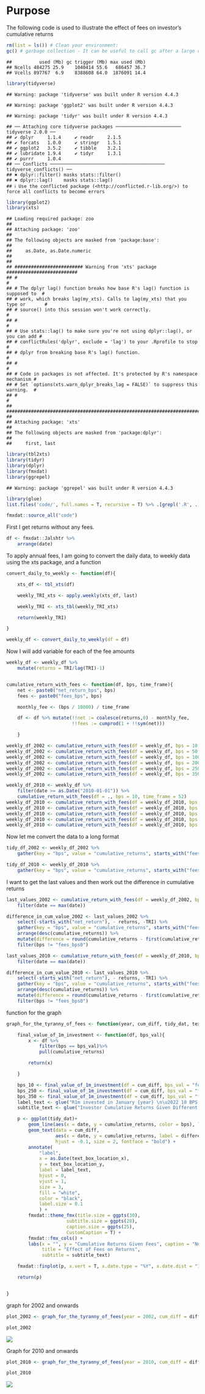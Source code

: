 # Purpose

The following code is used to illustrate the effect of fees on
investor’s cumulative returns

``` r
rm(list = ls()) # Clean your environment:
gc() # garbage collection - It can be useful to call gc after a large object has been removed, as this may prompt R to return memory to the operating system.
```

    ##          used (Mb) gc trigger (Mb) max used (Mb)
    ## Ncells 484275 25.9    1040414 55.6   686457 36.7
    ## Vcells 897767  6.9    8388608 64.0  1876091 14.4

``` r
library(tidyverse)
```

    ## Warning: package 'tidyverse' was built under R version 4.4.3

    ## Warning: package 'ggplot2' was built under R version 4.4.3

    ## Warning: package 'tidyr' was built under R version 4.4.3

    ## ── Attaching core tidyverse packages ──────────────────────── tidyverse 2.0.0 ──
    ## ✔ dplyr     1.1.4     ✔ readr     2.1.5
    ## ✔ forcats   1.0.0     ✔ stringr   1.5.1
    ## ✔ ggplot2   3.5.2     ✔ tibble    3.2.1
    ## ✔ lubridate 1.9.4     ✔ tidyr     1.3.1
    ## ✔ purrr     1.0.4     
    ## ── Conflicts ────────────────────────────────────────── tidyverse_conflicts() ──
    ## ✖ dplyr::filter() masks stats::filter()
    ## ✖ dplyr::lag()    masks stats::lag()
    ## ℹ Use the conflicted package (<http://conflicted.r-lib.org/>) to force all conflicts to become errors

``` r
library(ggplot2)
library(xts)
```

    ## Loading required package: zoo
    ## 
    ## Attaching package: 'zoo'
    ## 
    ## The following objects are masked from 'package:base':
    ## 
    ##     as.Date, as.Date.numeric
    ## 
    ## 
    ## ######################### Warning from 'xts' package ##########################
    ## #                                                                             #
    ## # The dplyr lag() function breaks how base R's lag() function is supposed to  #
    ## # work, which breaks lag(my_xts). Calls to lag(my_xts) that you type or       #
    ## # source() into this session won't work correctly.                            #
    ## #                                                                             #
    ## # Use stats::lag() to make sure you're not using dplyr::lag(), or you can add #
    ## # conflictRules('dplyr', exclude = 'lag') to your .Rprofile to stop           #
    ## # dplyr from breaking base R's lag() function.                                #
    ## #                                                                             #
    ## # Code in packages is not affected. It's protected by R's namespace mechanism #
    ## # Set `options(xts.warn_dplyr_breaks_lag = FALSE)` to suppress this warning.  #
    ## #                                                                             #
    ## ###############################################################################
    ## 
    ## Attaching package: 'xts'
    ## 
    ## The following objects are masked from 'package:dplyr':
    ## 
    ##     first, last

``` r
library(tbl2xts)
library(tidyr)
library(dplyr)
library(fmxdat)
library(ggrepel)
```

    ## Warning: package 'ggrepel' was built under R version 4.4.3

``` r
library(glue)
list.files('code/', full.names = T, recursive = T) %>% .[grepl('.R', .)] %>% as.list() %>% walk(~source(.))

fmxdat::source_all("code")
```

First I get returns without any fees.

``` r
df <- fmxdat::Jalshtr %>% 
    arrange(date)
```

To apply annual fees, I am going to convert the daily data, to weekly
data using the xts package, and a function

``` r
convert_daily_to_weekly <- function(df){

    xts_df <- tbl_xts(df)

    weekly_TRI_xts <- apply.weekly(xts_df, last)

    weekly_TRI <- xts_tbl(weekly_TRI_xts)

    return(weekly_TRI)

}

weekly_df <- convert_daily_to_weekly(df = df)
```

Now I will add variable for each of the fee amounts

``` r
weekly_df <- weekly_df %>%
    mutate(returns = TRI/lag(TRI)-1)


cumulative_return_with_fees <- function(df, bps, time_frame){
    net <- paste0("net_return_bps", bps)
    fees <- paste0("fees_bps", bps)

    monthly_fee <- (bps / 10000) / time_frame

    df <- df %>% mutate(!!net := coalesce(returns,0) - monthly_fee,
                        !!fees := cumprod(1 + !!sym(net)))

    }

weekly_df_2002 <- cumulative_return_with_fees(df = weekly_df, bps = 10, time_frame = 52)
weekly_df_2002 <- cumulative_return_with_fees(df = weekly_df, bps = 50, time_frame = 52)
weekly_df_2002 <- cumulative_return_with_fees(df = weekly_df, bps = 100, time_frame = 52)
weekly_df_2002 <- cumulative_return_with_fees(df = weekly_df, bps = 200, time_frame = 52)
weekly_df_2002 <- cumulative_return_with_fees(df = weekly_df, bps = 250, time_frame = 52)
weekly_df_2002 <- cumulative_return_with_fees(df = weekly_df, bps = 350, time_frame = 52)

weekly_df_2010 <- weekly_df %>%
    filter(date >= as.Date("2010-01-01")) %>%
    cumulative_return_with_fees(df = ., bps = 10, time_frame = 52)
weekly_df_2010 <- cumulative_return_with_fees(df = weekly_df_2010, bps = 50, time_frame = 52)
weekly_df_2010 <- cumulative_return_with_fees(df = weekly_df_2010, bps = 100, time_frame = 52)
weekly_df_2010 <- cumulative_return_with_fees(df = weekly_df_2010, bps = 200, time_frame = 52)
weekly_df_2010 <- cumulative_return_with_fees(df = weekly_df_2010, bps = 250, time_frame = 52)
weekly_df_2010 <- cumulative_return_with_fees(df = weekly_df_2010, bps = 350, time_frame = 52)
```

Now let me convert the data to a long format

``` r
tidy_df_2002 <- weekly_df_2002 %>% 
    gather(key = "bps", value = "cumulative_returns", starts_with("fees_bps"))

tidy_df_2010 <- weekly_df_2010 %>% 
    gather(key = "bps", value = "cumulative_returns", starts_with("fees_bps"))
```

I want to get the last values and then work out the difference in
cumulative returns

``` r
last_values_2002 <- cumulative_return_with_fees(df = weekly_df_2002, bps = 0, time_frame = 52) %>%
    filter(date == max(date)) 

difference_in_cum_value_2002 <- last_values_2002 %>%
    select(-starts_with("net_return"), - returns, -TRI) %>%
    gather(key = "bps", value = "cumulative_returns", starts_with("fees_bps")) %>%
    arrange(desc(cumulative_returns)) %>%
    mutate(difference = round(cumulative_returns - first(cumulative_returns), 2)) %>%
    filter(bps != "fees_bps0")

last_values_2010 <- cumulative_return_with_fees(df = weekly_df_2010, bps = 0, time_frame = 52) %>%
    filter(date == max(date)) 

difference_in_cum_value_2010 <- last_values_2010 %>%
    select(-starts_with("net_return"), - returns, -TRI) %>%
    gather(key = "bps", value = "cumulative_returns", starts_with("fees_bps")) %>%
    arrange(desc(cumulative_returns)) %>%
    mutate(difference = round(cumulative_returns - first(cumulative_returns), 2)) %>%
    filter(bps != "fees_bps0")
```

function for the graph

``` r
graph_for_the_tyranny_of_fees <- function(year, cum_diff, tidy_dat, text_box_location_x, text_box_location_y){

    final_value_of_1m_investment <- function(df, bps_val){
        x <- df %>%
            filter(bps == bps_val)%>%
            pull(cumulative_returns)

        return(x)

    }

    bps_10 <- final_value_of_1m_investment(df = cum_diff, bps_val = "fees_bps10")
    bps_250 <- final_value_of_1m_investment(df = cum_diff, bps_val = "fees_bps250")
    bps_350 <- final_value_of_1m_investment(df = cum_diff, bps_val = "fees_bps350")
    label_text <- glue("R1m invested in January {year} \n\u2022 10 BPS: R{round(bps_10,2)}m \n\u2022 250 BPS: R{round(bps_250,2)}m \n\u2022 350 BPS : R{round(bps_350,2)}m")
    subtitle_text <- glue("Investor Cumulative Returns Given Different Fees since {year}")

    p <- ggplot(tidy_dat)+
        geom_line(aes(x = date, y = cumulative_returns, color = bps), linewidth = 0.8, alpha = 0.7) +
        geom_text(data = cum_diff,
                  aes(x = date, y = cumulative_returns, label = difference, color = bps),
                  hjust = -0.1, size = 2, fontface = "bold") +
        annotate(
            "label",
            x = as.Date(text_box_location_x),
            y = text_box_location_y,
            label = label_text,
            hjust = 0,
            vjust = 1,
            size = 3,
            fill = "white",
            color = "black",
            label.size = 0.1
            ) +
        fmxdat::theme_fmx(title.size = ggpts(30),
                      subtitle.size = ggpts(28),
                      caption.size = ggpts(25),
                      CustomCaption = T) +
        fmxdat::fmx_cols() +
        labs(x = "", y = "Cumulative Returns Given Fees", caption = "Note:\nData from fmxdat package",
             title = "Effect of Fees on Returns",
             subtitle = subtitle_text)

    fmxdat::finplot(p, x.vert = T, x.date.type = "%Y", x.date.dist = "1 years")

    return(p)


}
```

graph for 2002 and onwards

``` r
plot_2002 <- graph_for_the_tyranny_of_fees(year = 2002, cum_diff = difference_in_cum_value_2002, tidy_dat = tidy_df_2002, text_box_location_x = "2002-12-01", text_box_location_y = 9)

plot_2002
```

![](README_files/figure-markdown_github/unnamed-chunk-8-1.png)

Graph for 2010 and onwards

``` r
plot_2010 <- graph_for_the_tyranny_of_fees(year = 2010, cum_diff = difference_in_cum_value_2010, tidy_dat = tidy_df_2010, text_box_location_x = "2010-01-01", text_box_location_y = 3)

plot_2010
```

![](README_files/figure-markdown_github/unnamed-chunk-9-1.png)
